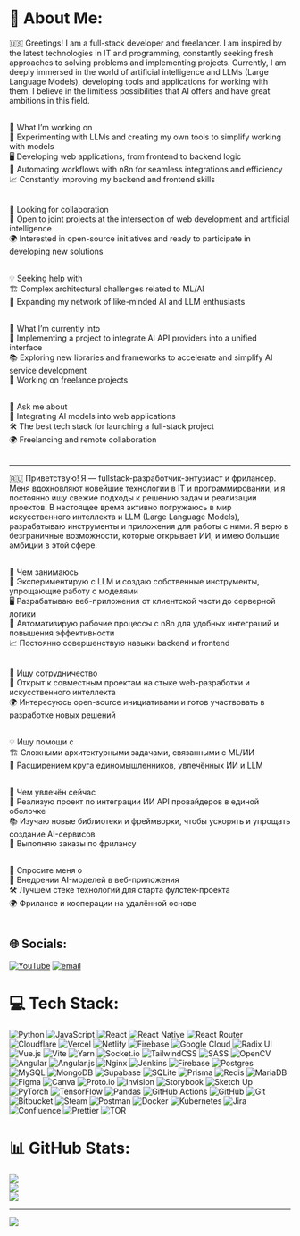 # 💫 About Me:

🇺🇸
Greetings! I am a full-stack developer and freelancer. I am inspired by the latest technologies in IT and programming, constantly seeking fresh approaches to solving problems and implementing projects. Currently, I am deeply immersed in the world of artificial intelligence and LLMs (Large Language Models), developing tools and applications for working with them. I believe in the limitless possibilities that AI offers and have great ambitions in this field.<br><br>

🔭 What I’m working on<br>
🚀 Experimenting with LLMs and creating my own tools to simplify working with models<br>
🖥️ Developing web applications, from frontend to backend logic<br>
🤖 Automating workflows with n8n for seamless integrations and efficiency<br>
📈 Constantly improving my backend and frontend skills<br><br>

🤝 Looking for collaboration<br>
🤖 Open to joint projects at the intersection of web development and artificial intelligence<br>
🌍 Interested in open-source initiatives and ready to participate in developing new solutions<br><br>

💡 Seeking help with<br>
🏗️ Complex architectural challenges related to ML/AI<br>
🔗 Expanding my network of like-minded AI and LLM enthusiasts<br><br>

🌱 What I’m currently into<br>
🔗 Implementing a project to integrate AI API providers into a unified interface<br>
📚 Exploring new libraries and frameworks to accelerate and simplify AI service development<br>
💼 Working on freelance projects<br><br>

💬 Ask me about<br>
🧠 Integrating AI models into web applications<br>
🛠️ The best tech stack for launching a full-stack project<br>
🌍 Freelancing and remote collaboration<br><br>

----------------------------------------------------------------------------------------------------------------------------
🇷🇺
Приветствую! Я — fullstack-разработчик-энтузиаст и фрилансер. Меня вдохновляют новейшие технологии в IT и программировании, и я постоянно ищу свежие подходы к решению задач и реализации проектов. В настоящее время активно погружаюсь в мир искусственного интеллекта и LLM (Large Language Models), разрабатываю инструменты и приложения для работы с ними. Я верю в безграничные возможности, которые открывает ИИ, и имею большие амбиции в этой сфере.<br><br>

🔭 Чем занимаюсь<br>
🚀 Экспериментирую с LLM и создаю собственные инструменты, упрощающие работу с моделями<br>
🖥️ Разрабатываю веб-приложения от клиентской части до серверной логики<br>
🤖 Автоматизирую рабочие процессы с n8n для удобных интеграций и повышения эффективности<br>
📈 Постоянно совершенствую навыки backend и frontend<br><br>

🤝 Ищу сотрудничество<br>
🤖 Открыт к совместным проектам на стыке web-разработки и искусственного интеллекта<br>
🌍 Интересуюсь open-source инициативами и готов участвовать в разработке новых решений<br><br>

💡 Ищу помощи с<br>
🏗️ Сложными архитектурными задачами, связанными с ML/ИИ<br>
🔗 Расширением круга единомышленников, увлечённых ИИ и LLM<br><br>

🌱 Чем увлечён сейчас<br>
🔗 Реализую проект по интеграции ИИ API провайдеров в единой оболочке<br>
📚 Изучаю новые библиотеки и фреймворки, чтобы ускорять и упрощать создание AI-сервисов<br>
💼 Выполняю заказы по фрилансу<br><br>

💬 Спросите меня о<br>
🧠 Внедрении AI-моделей в веб-приложения<br>
🛠️ Лучшем стеке технологий для старта фулстек-проекта<br>
🌍 Фрилансе и кооперации на удалённой основе<br><br>


## 🌐 Socials:
[![YouTube](https://img.shields.io/badge/YouTube-%23FF0000.svg?logo=YouTube&logoColor=white)](https://youtube.com/@@Heist1337) [![email](https://img.shields.io/badge/Email-D14836?logo=gmail&logoColor=white)](mailto:heist.mind@proton.me) 

# 💻 Tech Stack:
![Python](https://img.shields.io/badge/python-3670A0?style=for-the-badge&logo=python&logoColor=ffdd54) ![JavaScript](https://img.shields.io/badge/javascript-%23323330.svg?style=for-the-badge&logo=javascript&logoColor=%23F7DF1E) ![React](https://img.shields.io/badge/react-%2320232a.svg?style=for-the-badge&logo=react&logoColor=%2361DAFB) ![React Native](https://img.shields.io/badge/react_native-%2320232a.svg?style=for-the-badge&logo=react&logoColor=%2361DAFB) ![React Router](https://img.shields.io/badge/React_Router-CA4245?style=for-the-badge&logo=react-router&logoColor=white) ![Cloudflare](https://img.shields.io/badge/Cloudflare-F38020?style=for-the-badge&logo=Cloudflare&logoColor=white) ![Vercel](https://img.shields.io/badge/vercel-%23000000.svg?style=for-the-badge&logo=vercel&logoColor=white) ![Netlify](https://img.shields.io/badge/netlify-%23000000.svg?style=for-the-badge&logo=netlify&logoColor=#00C7B7) ![Firebase](https://img.shields.io/badge/firebase-%23039BE5.svg?style=for-the-badge&logo=firebase) ![Google Cloud](https://img.shields.io/badge/GoogleCloud-%234285F4.svg?style=for-the-badge&logo=google-cloud&logoColor=white) ![Radix UI](https://img.shields.io/badge/radix%20ui-161618.svg?style=for-the-badge&logo=radix-ui&logoColor=white) ![Vue.js](https://img.shields.io/badge/vue.js-%2335495e.svg?style=for-the-badge&logo=vuedotjs&logoColor=%234FC08D) ![Vite](https://img.shields.io/badge/vite-%23646CFF.svg?style=for-the-badge&logo=vite&logoColor=white) ![Yarn](https://img.shields.io/badge/yarn-%232C8EBB.svg?style=for-the-badge&logo=yarn&logoColor=white) ![Socket.io](https://img.shields.io/badge/Socket.io-black?style=for-the-badge&logo=socket.io&badgeColor=010101) ![TailwindCSS](https://img.shields.io/badge/tailwindcss-%2338B2AC.svg?style=for-the-badge&logo=tailwind-css&logoColor=white) ![SASS](https://img.shields.io/badge/SASS-hotpink.svg?style=for-the-badge&logo=SASS&logoColor=white) ![OpenCV](https://img.shields.io/badge/opencv-%23white.svg?style=for-the-badge&logo=opencv&logoColor=white) ![Angular](https://img.shields.io/badge/angular-%23DD0031.svg?style=for-the-badge&logo=angular&logoColor=white) ![Angular.js](https://img.shields.io/badge/angular.js-%23E23237.svg?style=for-the-badge&logo=angularjs&logoColor=white) ![Nginx](https://img.shields.io/badge/nginx-%23009639.svg?style=for-the-badge&logo=nginx&logoColor=white) ![Jenkins](https://img.shields.io/badge/jenkins-%232C5263.svg?style=for-the-badge&logo=jenkins&logoColor=white) ![Firebase](https://img.shields.io/badge/firebase-a08021?style=for-the-badge&logo=firebase&logoColor=ffcd34) ![Postgres](https://img.shields.io/badge/postgres-%23316192.svg?style=for-the-badge&logo=postgresql&logoColor=white) ![MySQL](https://img.shields.io/badge/mysql-4479A1.svg?style=for-the-badge&logo=mysql&logoColor=white) ![MongoDB](https://img.shields.io/badge/MongoDB-%234ea94b.svg?style=for-the-badge&logo=mongodb&logoColor=white) ![Supabase](https://img.shields.io/badge/Supabase-3ECF8E?style=for-the-badge&logo=supabase&logoColor=white) ![SQLite](https://img.shields.io/badge/sqlite-%2307405e.svg?style=for-the-badge&logo=sqlite&logoColor=white) ![Prisma](https://img.shields.io/badge/Prisma-3982CE?style=for-the-badge&logo=Prisma&logoColor=white) ![Redis](https://img.shields.io/badge/redis-%23DD0031.svg?style=for-the-badge&logo=redis&logoColor=white) ![MariaDB](https://img.shields.io/badge/MariaDB-003545?style=for-the-badge&logo=mariadb&logoColor=white) ![Figma](https://img.shields.io/badge/figma-%23F24E1E.svg?style=for-the-badge&logo=figma&logoColor=white) ![Canva](https://img.shields.io/badge/Canva-%2300C4CC.svg?style=for-the-badge&logo=Canva&logoColor=white) ![Proto.io](https://img.shields.io/badge/Proto.io-161637?style=for-the-badge&logo=proto.io&logoColor=00e5ff) ![Invision](https://img.shields.io/badge/invision-FF3366?style=for-the-badge&logo=invision&logoColor=white) ![Storybook](https://img.shields.io/badge/-Storybook-FF4785?style=for-the-badge&logo=storybook&logoColor=white) ![Sketch Up](https://img.shields.io/badge/SketchUp-005F9E?style=for-the-badge&logo=sketchup&logoColor=white) ![PyTorch](https://img.shields.io/badge/PyTorch-%23EE4C2C.svg?style=for-the-badge&logo=PyTorch&logoColor=white) ![TensorFlow](https://img.shields.io/badge/TensorFlow-%23FF6F00.svg?style=for-the-badge&logo=TensorFlow&logoColor=white) ![Pandas](https://img.shields.io/badge/pandas-%23150458.svg?style=for-the-badge&logo=pandas&logoColor=white) ![GitHub Actions](https://img.shields.io/badge/github%20actions-%232671E5.svg?style=for-the-badge&logo=githubactions&logoColor=white) ![GitHub](https://img.shields.io/badge/github-%23121011.svg?style=for-the-badge&logo=github&logoColor=white) ![Git](https://img.shields.io/badge/git-%23F05033.svg?style=for-the-badge&logo=git&logoColor=white) ![Bitbucket](https://img.shields.io/badge/bitbucket-%230047B3.svg?style=for-the-badge&logo=bitbucket&logoColor=white) ![Steam](https://img.shields.io/badge/steam-%23000000.svg?style=for-the-badge&logo=steam&logoColor=white) ![Postman](https://img.shields.io/badge/Postman-FF6C37?style=for-the-badge&logo=postman&logoColor=white) ![Docker](https://img.shields.io/badge/docker-%230db7ed.svg?style=for-the-badge&logo=docker&logoColor=white) ![Kubernetes](https://img.shields.io/badge/kubernetes-%23326ce5.svg?style=for-the-badge&logo=kubernetes&logoColor=white) ![Jira](https://img.shields.io/badge/jira-%230A0FFF.svg?style=for-the-badge&logo=jira&logoColor=white) ![Confluence](https://img.shields.io/badge/confluence-%23172BF4.svg?style=for-the-badge&logo=confluence&logoColor=white) ![Prettier](https://img.shields.io/badge/prettier-%23F7B93E.svg?style=for-the-badge&logo=prettier&logoColor=black) ![TOR](https://img.shields.io/badge/tor-%237E4798.svg?style=for-the-badge&logo=tor-project&logoColor=white)
# 📊 GitHub Stats:
![](https://github-readme-stats.vercel.app/api?username=vampire1337&theme=dark&hide_border=false&include_all_commits=false&count_private=false)<br/>
![](https://nirzak-streak-stats.vercel.app/?user=vampire1337&theme=dark&hide_border=false)<br/>
![](https://github-readme-stats.vercel.app/api/top-langs/?username=vampire1337&theme=dark&hide_border=false&include_all_commits=false&count_private=false&layout=compact)

---
[![](https://visitcount.itsvg.in/api?id=vampire1337&icon=0&color=0)](https://visitcount.itsvg.in)

<!-- Proudly created with GPRM ( https://gprm.itsvg.in ) -->
